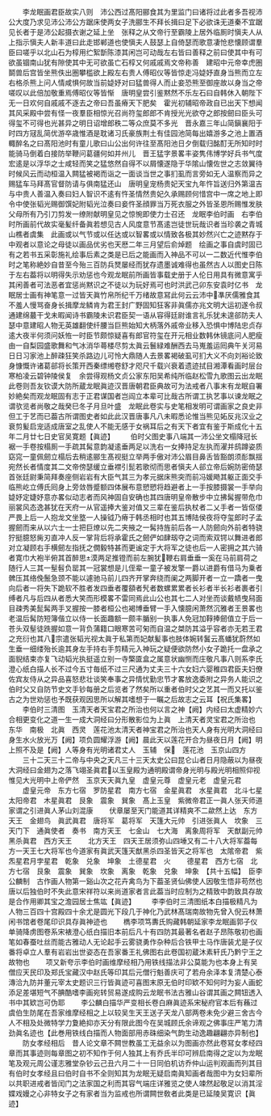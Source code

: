 <!-- { "loadSidebar": true } -->
　　李龙眠画君臣故实八则　沛公西过髙阳郦食其为里监门曰诸将过此者多吾视沛公大度乃求见沛公沛公方踞床使两女子洗郦生不拜长揖曰足下必欲诛无道秦不宜踞见长者于是沛公起摄衣谢之延上坐　张释之从文帝行至霸陵上居外临厠时愼夫人从上指示愼夫人新丰道曰此走邯郸道也使愼夫人鼓瑟上自倚瑟而歌意凄怆悲懐顾谓羣臣曰嗟乎以北山石为椁用纻絮斮陈漆其闲岂可动哉左右皆曰善释之前曰使其中有可欲虽锢南山犹有隙使其中无可欲虽亡石椁又何戚戚焉文帝称善　建昭中元帝幸虎圏鬬兽后宫皆坐熊佚出圏攀槛欲上殿左右贵人傅昭仪等皆惊走冯媫妤直身当熊而立左右格杀熊上问人情咸惧何故当前媫妤对曰猛兽得人而止妾恐熊至御座故以身当之帝嗟叹以此倍加敬重焉傅昭仪等皆惭　唐明皇尝引鉴黙然不乐左石曰自韩休入朝陛下无一日欢何自戚戚不逐去之帝曰吾虽瘠天下肥矣　霍光初辅昭帝政自已出天下想闻其风采殿中尝有怪一夜羣臣相惊光召尚符玺郎郎不肯授光光欲夺之郎按劒曰臣头可得玺不可得也光甚异之明日诏增郎秩二等众庶莫不多光　晋永嘉三年山简鎭襄阳于时四方冦乱简优游卒歳惟酒是耽诸习氏豪族荆土有佳园池简每出嬉游多之池上置酒輙醉名之曰髙阳池时有童儿歌曰山公出何许往至髙阳池日夕倒载归酩酊无所知时时能骑马倒着白接防举鞭问葛疆何如并州儿　晋王猛字景畧丰姿隽伟博学好兵书气度宏逺是以浮华之士咸轻而笑之猛悠然自得不以屑懐遂隐于华隂山懐佐世之志敛翼待时候风云而动桓温入闗猛被褐而诣之一面谈当世之事扪虱而言旁如无人温察而异之赐猛车马拜髙官督防请与俱南猛还山　唐明皇宠杨贵妃天宝九年忤旨送归外第温吉与中贵人善温入奏曰妇人智识不逺有忤圣情然贵妃久承赐顾何惜宫中一席之地上即令中使张韬光赐御馔妃附韬光泣奏曰妾忤圣顔罪当万死衣服之外皆圣恩所赐惟发肤父母所有乃引刀剪发一缭附献明皇见之惊惋即使力士召还　龙眠李伯时画　右李伯时所画前代故实毫髪纤备眞若想见古人风度意节髙逺岂徒世玩哉识者当珍袭之青城山樵者虞集　此画或以气节或以任达或以智畧或以情致各极其妙然兴亡之迹黙存于中观者以意论之母徒以画品优劣也天厯二年三月望后俞焯题　绘画之事自虞时固已有之若书五采彰施礼绘事后素之类是已后之能画而入神品不可以一二数近代惟李伯时之笔称絶妙自昔至今殆三百防兵燹屡经而犹存遗墨诚难得也虽然古人以图史日陈于左右葢将以明得失示劝惩也今观龙眠前所画皆事载史册于人伦日用具有微意寓乎其闲善者可法恶者宜惩尚黙识之不徒以为玩好焉可也时洪武己卯东安袁时亿书　龙眠居士画有神笔意一过皆天眞竹帛所纪千万绪故意冩此何云云沛中凖厌儒雅食其不羞人慢骂奋身长揖摩龙鳞肯为君王封广野固知狂客非眞儒亦兆文明大运初遂令叔通建绵蕞干戈未暇闻诗书霸陵未识君臣契一语从容得廷尉谁言礼乐犹未遑郤防夫人瑟中意建昭人物无英雄翻使纤腰当巨熊始知大柄落外戚帝业移入恐惧中博陆忠贞存逺大夜半何须问妖恠一时臣节颇惊疑喜有郎官符玺在开元相业数韩休镜底问人肥瘦由一自梨园盛歌舞和气冰消华蕚楼尽剪太眞云鬟緑难酬西去马嵬羞运囘典午关河易日日习家池上醉疎狂笑杀路边儿可怜大鼎随人去景畧褐破虱可扪大义不向刘裕论致身慷慨许诸葛郤将长策开西秦缥缃卷舒才咫尺千载兴衰着遗迹拭目湘潭看画时层台寒柏凌云碧钟陵侯复　余尝得观杨文贞公家东阳吴希纯所临赵松雪九歌图云出龙眠此卷则吾友钦谟大防所蔵龙眠眞迹汉晋唐朝君臣典故可为法戒者八事末有龙眠自署妙絶矣而观龙眠固有志于正君谋国者岂阎立本辈可比哉古所谓工执艺事以谏龙眠之谓欤览者尚敬之哉癸巳冬子月旦叶盛　龙眠此卷实与史笔相发明可谓画家之良史非但工于艺而已葢古所谓图史者如此此汉晋唐事凡八未暇悉论惟当熊见妬反兆汉业之衰剪髪启宠适成唐室之乱使人不能无感于女祸耳后之有天下者宜有鉴于斯成化十五年二月廿七日史官吴寛题【眞迹】
　　伯时父图史事八端其一沛公坐文榻降冠长裾一手卷按榻厠一手疏其髯意韵凝逺垂两足以洗右一女捧持足左执而濯并鸱蹲姿质窈窕一童佩劒立榻后去稍逺郦生髙视挺立举两手傲对沛公眉目鼻舌皆豁朗须耏飘揺宛然长者情度其二文帝傍瑟缓立垂襟引髭若歌彻而思者愼夫人郤立帝后婉防密倚瑟首张廷尉秉简拜奏座侧岩岩有大臣气其三为孝元据床熊突而前冯媛飏其躯正面交手临熊屹立傅氏囘身上旁敛唇蹙额四体展布意愬愬将趋避者上一手按膝摄裳一手举向媫妤定婕妤意亦畧似动志者而风神固自安确也其四唐明皇帝散步中立拂髯握带危巾丽裳风态逸甚犹在天府一从官遥捧大鉴对值又三辈在鉴后执杖者二乂手者一皆伛偻严畏上后一人抱龙文坐墪一人操钺乃瘠于韩丞相时也其五博陆侯夜将夺玺郎时子孟握劒而来从以六士一士把巨燎以先二夹掖之一髯持旌前后各一人防劒向外前者特骁狞挺臆怒胔刃直冲人反一掌背后将承霍氏之劒俨如肆刼夺之词而索双锷以舞进者郎对立凝顾右手横劒左指抚之僩毅特甚而更谧定于大将军之徒也后一人密拥之其六骑者寛巾大袍半俯其首醉思漠两足推镫而前左腕犹鞭右肩垂垂一奚在马前肩荷之随行人三其一髽髫负罂其一冠裳想是儿侄辈一童子被发擎一爵以进爵有借马为乗者髀压其络俛鬛急颈不能以遽驰马前儿四齐开掌奔绕而阑之两脚开者一立一蹻者一曳向后者一将失下跪软不胜者发四垂者覆頟者髠者数螺累累者长衫者半长衫者裹者引缚者凡与后四从者悉大笑而形模畧不雷同焉此山公也其七二人对坐而谈戴帻曳舄面目疎秀美髭髯两手叉握按一膝者桓公也褐博垂臂一手入懐臆闲萧然沉雅者王景畧也老温后髯防短簿偕立以侍一长面趣额一颇丰腯别一执事人免冠加鞟捧劒值立于后一苍头双髽徒跣握如意一背负蒲籍口眼寒苦可匊而自温之桀防其溢乎容者亦无若王君之充衍也其八宗遣张韬光视太眞于私第而妃献髪事也肢体婉转鬒云髙蟠犹蔚然如生垂一细缕殆长逾其身左手持右手剪精元入神玩之疑便欲防然小女子跪托一盘承之面貎结束亦复飞动韬光执挺遥立别一寺檠匳盒之属意状幽恻而庄敬凡事八则系李氏澄心纸白描人长不过今五寸毎纸不过三尺通为丈夫三十六女妇六婴稚四君臣夫妇僚佐宾友侍从之异品喜怒悲壮谈笑奉事之异情忧勤忠节才畧放逸委附之异务人能识之伯时父又自防节史文手钞每册之后览者了然矣所以重者伯时父之艺其一而又托以鉴古之为世劝惩也予既获观因思所以解其嗜想于一瞩之后故志之云耳【祝氏集畧】
　　李伯时三清图　玉清天者天宝君之所治也何以言之神【阙】内经曰太虚精妙六合相更变化之道一生一成大洞经曰分形散影位为上眞　上清天者灵宝君之所治也　东华　南极　北眞　西灵　莲花池太清天者神宝君之所治也天人身有光明大洞经曰身生水火放光万【阙】项负圆耀浮游【阙】晨此天以莲花开合为昼夜日月【阙】明上照不及是【阙】人等身有光明诸君丈人　玉辅　保　莲花池　玉京山四方
　　三十二天三十二帝与中央之天凡三十三天太史公曰昆仑山者日月隐蔽以为昼夜大洞经曰金翅为之落飞翊圣眞君以玉皇殿为通明殿谓帝身光明与殿光明相照仰视惟见大光明中上帝俨然　玉京天天眞九皇　虚皇元尊　虚皇元老　虚皇元君
　　虚皇元帝　东方七宿　罗防星君　南方七宿　金星眞君　水星眞君　北斗七星　太阳帝君　木星眞君　艮象　震象　巽象　髙上玉皇　紫微帝君正一眞人张天师道家谓之引进眞人茅山刘混康
　　伏章屡至天门能道其详精爽不二歘然上达　东方天王　金翅鸟　眞武眞君　唐将军　葛将军　天篷大元帅　引进张眞人　坎象　三天门下　通眞使者　奏书　南方天王　七金山　七大海　离象周将军　天猷副元帅　黑杀眞君　西方天王
　　北方天王　四天王居须弥山四埵又有二十八大将军葢每方一天王七大将军也今道家有眞武天篷天猷黑杀四圣皆天之将军也　太隂帝君　紫炁星君月孛星君　乾象　兑象　坤象　土德星君　火
　　德星君　西方七宿　北方七宿　艮象　震象　巽象　坎象　离象　乾象　兑象　坤象　【共十五幅】　臣李公麟制　古作画人物第一谿山次之花卉禽鸟为下葢圣贤仙佛使人因敬生悟非苟然也唐以后独伯时不失此意宋祥符以来尚道家者言此葢当时应制为之精致中韵致具存故是合作用卿其宝之澹园居士焦竑【眞迹】
　　李李伯时三清图纸本白描极精凡为人物三百四十宫殿四十余尤是圆光下段几于神化乃武林髙瑞南故物先曾入倪云林萧闲书馆者卷尾印识具存眞神迹也
　　檇李项笃夀氏购藏韩朝延家李龙眠画郭子仪单骑降虏图卷系宋裱澄心纸白描旧本前后凡十有四防其最著名者赵子昂陈敬初也画笔如春蚕吐丝而能古雅动人无论起手云雾骁勇作杂种后合铁甲士马作唐装尤是子仪番将卓立人羣有岩岩出世姿态在吾家番王礼佛图右此卷国初蔵沐素轩氏乃黔宁王之故物也
　　项又新夸示李伯时画维摩经相乃用铁线描法非公莫能为也本身上有吴僧应天民印及郑氏宝藏汉中赵氏等印其后元僧行魁善庆可了若舟余泽本复清楚心泰漙洽九防并董元宰太史题识三行皆眞迹可喜图末原无伯时印欵不知何时为妄人画蛇添足差堪短气不腆酷嗜李画宛转贸易遂成购云龙眠书法古雅山谷谓其画之闗钮透入书中其欵岂可伪耶
　　李公麟白描华严变相长卷白麻眞迹系宋秘府官本后有蘓过虞伯生防尾在吾家维摩经相之上以较吴生天王送子天龙八部两卷未免少避三舍古今人不相及处微特学力夐絶抑亦天分有限此图今在吴城顾氏余谛观之佛事庄严笔力清劲眞名迹也【此巻用铁线白描而人物面部用赤硃细染气韵生动逸趣翩翩亦异制也】
　　防女孝经相后　昔人论文章不闗世教虽工无益余以为图画亦然此卷冩女孝经四章而其事迹则每章图之初不知作于何人独其上有乔氏半印可辨启南得之定以为龙眠笔及观元周公谨志雅堂杂钞云己丑六月二十一日同伯机访乔仲山运判观画而列其目有伯时女孝经且曰伯时自书不全则知其为龙眠无疑启南眞知画者哉图中为女妇辈所以共职进戒者皆闰门之法家国之利而其容气端庄详雅览之使人竦然起敬足以消其淫媟戏嫚之心非特女子之有家者当为监戒也所谓闗世敎者此类是已延陵吴寛识【眞迹】
